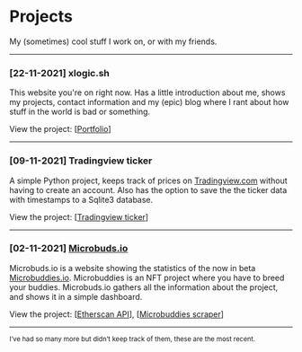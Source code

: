 # Projects

My (sometimes) cool stuff I work on, or with my friends.

------

### [22-11-2021] xlogic.sh <i class="devicon-typescript-plain"></i> <i class="devicon-react-original"></i> <i class="devicon-html5-plain"></i> <i class="devicon-css3-plain"></i> 

This website you're on right now. Has a little introduction about me, shows my projects, contact information and my (epic) blog where I rant about how stuff in the world is bad or something.

View the project: [[Portfolio](https://github.com/Hattorius/portfolio)]

------

### [09-11-2021] Tradingview ticker <i class="devicon-python-plain"></i>

A simple Python project, keeps track of prices on [Tradingview.com](https://tradingview.com) without having to create an account. Also has the option to save the the ticker data with timestamps to a Sqlite3 database.

View the project: [[Tradingview ticker](https://github.com/Hattorius/Tradingview-ticker)]

------

### [02-11-2021] [Microbuds.io](https://microbuds.io) <i class="devicon-typescript-plain"></i> 

Microbuds.io is a website showing the statistics of the now in beta [Microbuddies.io](https://microbuddies.io). Microbuddies is an NFT project where you have to breed your buddies. Microbuds.io gathers all the information about the project, and shows it in a simple dashboard.

View the project: [[Etherscan API](https://github.com/Hattorius/microbuddies-scraper)], [[Microbuddies scraper](https://github.com/Hattorius/Microbuddies-trait-getter-from-API)]

------

<small>I’ve had so many more but didn’t keep track of them, these are the most recent.</small>